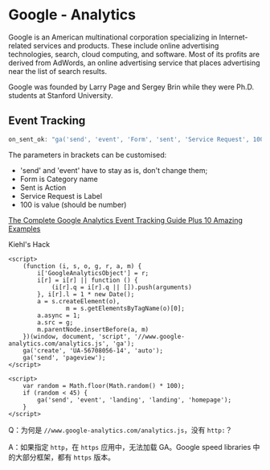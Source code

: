 # Google - Analytics

Google is an American multinational corporation specializing in Internet-related services and products. These include
online advertising technologies, search, cloud computing, and software. Most of its profits are derived from AdWords,
 an online advertising service that places advertising near the list of search results.

Google was founded by Larry Page and Sergey Brin while they were Ph.D. students at Stanford University.

## Event Tracking

```javascript
on_sent_ok: "ga('send', 'event', 'Form', 'sent', 'Service Request', 100);"
```

The parameters in brackets can be customised:

* 'send' and 'event' have to stay as is, don't change them;
* Form is Category name
* Sent is Action
* Service Request is Label
* 100 is value (should be number)

[The Complete Google Analytics Event Tracking Guide Plus 10 Amazing Examples](http://www.koozai.com/blog/analytics/the-complete-google-analytics-event-tracking-guide-plus-10-amazing-examples/)

Kiehl's Hack

```markup
<script>
    (function (i, s, o, g, r, a, m) {
        i['GoogleAnalyticsObject'] = r;
        i[r] = i[r] || function () {
            (i[r].q = i[r].q || []).push(arguments)
        }, i[r].l = 1 * new Date();
        a = s.createElement(o),
                m = s.getElementsByTagName(o)[0];
        a.async = 1;
        a.src = g;
        m.parentNode.insertBefore(a, m)
    })(window, document, 'script', '//www.google-analytics.com/analytics.js', 'ga');
    ga('create', 'UA-56708056-14', 'auto');
    ga('send', 'pageview');
</script>

<script>
    var random = Math.floor(Math.random() * 100);
    if (random < 45) {
        ga('send', 'event', 'landing', 'landing', 'homepage');
    }
</script>
```

Q：为何是 ```//www.google-analytics.com/analytics.js```，没有 ```http:```？

A：如果指定 ```http```，在 ```https``` 应用中，无法加载 GA。Google speed libraries 中的大部分框架，都有 ```https``` 版本。

